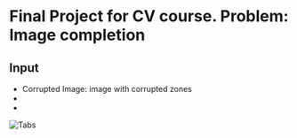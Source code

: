 # Final Project for CV course. Problem: Image completion

##  Input
+ Corrupted Image: image with corrupted zones <a href=#tabs> </a>
+
+

<a name="tabs">![Tabs](https://github.com/Ska-p/Computer-Vision/assets/102731992/a855c228-8aea-48e8-b59e-c64be721171c)</a>
